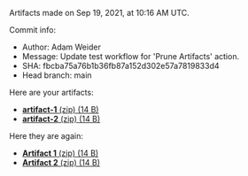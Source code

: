 Artifacts made on Sep 19, 2021, at
10:16 AM UTC.

Commit info:
- Author: Adam Weider
- Message: Update test workflow for &#39;Prune Artifacts&#39; action.
- SHA: fbcba75a76b1b36fb87a152d302e57a7819833d4
- Head branch: main

Here are your artifacts:
- [**artifact-1** (zip) (14 B)](https:&#x2F;&#x2F;github.com&#x2F;AHW214&#x2F;github-actions&#x2F;suites&#x2F;3809502957&#x2F;artifacts&#x2F;94145286)
- [**artifact-2** (zip) (14 B)](https:&#x2F;&#x2F;github.com&#x2F;AHW214&#x2F;github-actions&#x2F;suites&#x2F;3809502957&#x2F;artifacts&#x2F;94145287)

Here they are again:
- [**Artifact 1** (zip) (14 B)](https:&#x2F;&#x2F;github.com&#x2F;AHW214&#x2F;github-actions&#x2F;suites&#x2F;3809502957&#x2F;artifacts&#x2F;94145286)
- [**Artifact 2** (zip) (14 B)](https:&#x2F;&#x2F;github.com&#x2F;AHW214&#x2F;github-actions&#x2F;suites&#x2F;3809502957&#x2F;artifacts&#x2F;94145287)
